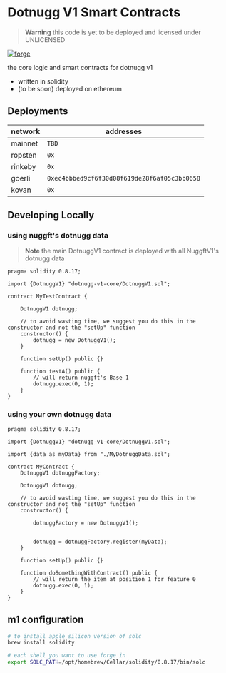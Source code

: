 # Dotnugg V1 Smart Contracts

> **Warning**
> this code is yet to be deployed and licensed under UNLICENSED

[![forge](https://github.com/nuggxyz/dotnugg-v1-core/actions/workflows/forge.yaml/badge.svg)](https://github.com/nuggxyz/dotnugg-v1-core/actions/workflows/forge.yaml)

the core logic and smart contracts for dotnugg v1

-   written in solidity
-   (to be soon) deployed on ethereum

## Deployments

| network | addresses                                    |
| ------- | -------------------------------------------- |
| mainnet | `TBD`                                        |
| ropsten | `0x`                                         |
| rinkeby | `0x`                                         |
| goerli  | `0xec4bbbed9cf6f30d08f619de28f6af05c3bb0658` |
| kovan   | `0x`                                         |

## Developing Locally

### **using nuggft's dotnugg data**

> **Note**
> the main DotnuggV1 contract is deployed with all NuggftV1's dotnugg data

```solidity
pragma solidity 0.8.17;

import {DotnuggV1} "dotnugg-v1-core/DotnuggV1.sol";

contract MyTestContract {

    DotnuggV1 dotnugg;

    // to avoid wasting time, we suggest you do this in the constructor and not the "setUp" function
    constructor() {
        dotnugg = new DotnuggV1();
    }

    function setUp() public {}

    function testA() public {
        // will return nuggft's Base 1
        dotnugg.exec(0, 1);
    }
}

```

### **using your own dotnugg data**

```solidity
pragma solidity 0.8.17;

import {DotnuggV1} "dotnugg-v1-core/DotnuggV1.sol";

import {data as myData} from "./MyDotnuggData.sol";

contract MyContract {
    DotnuggV1 dotnuggFactory;

    DotnuggV1 dotnugg;

    // to avoid wasting time, we suggest you do this in the constructor and not the "setUp" function
    constructor() {

        dotnuggFactory = new DotnuggV1();


        dotnugg = dotnuggFactory.register(myData);
    }

    function setUp() public {}

    function doSomethingWithContract() public {
        // will return the item at position 1 for feature 0
        dotnugg.exec(0, 1);
    }
}

```

## m1 configuration

```bash
# to install apple silicon version of solc
brew install solidity

# each shell you want to use forge in
export SOLC_PATH=/opt/homebrew/Cellar/solidity/0.8.17/bin/solc
```
